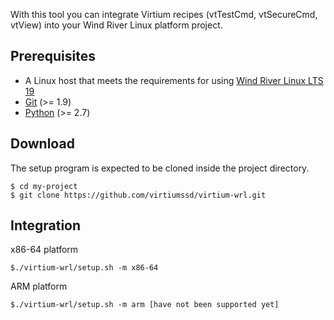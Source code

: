 With this tool you can integrate Virtium recipes (vtTestCmd, vtSecureCmd, vtView) into your Wind River Linux platform project.

Prerequisites
-------------

+ A Linux host that meets the requirements for using [Wind River Linux LTS 19](https://docs.windriver.com/category/os_linux_lts_19 "OS Wind River Linux 19")
+ [Git](https://git-scm.com/ "Git project page") (>= 1.9)
+ [Python](https://www.python.org/ "Python project page") (>= 2.7)

Download
-------------
The setup program is expected to be cloned inside the project directory.

    $ cd my-project
    $ git clone https://github.com/virtiumssd/virtium-wrl.git

Integration
-------------
x86-64 platform

    $./virtium-wrl/setup.sh -m x86-64

ARM platform

    $./virtium-wrl/setup.sh -m arm [have not been supported yet]
